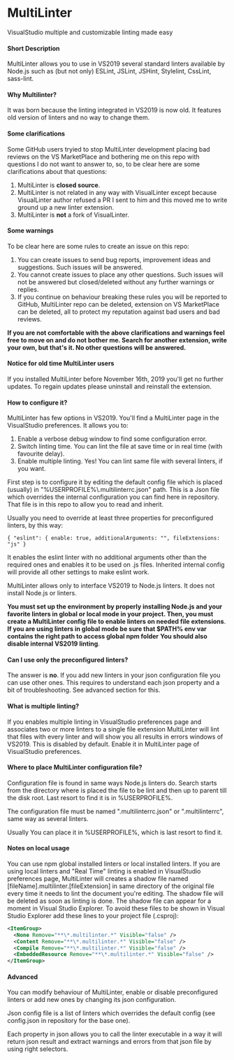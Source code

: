 # MultiLinter
VisualStudio multiple and customizable linting made easy

#### Short Description
MultiLinter allows you to use in VS2019 several standard linters available by Node.js such as (but not only) ESLint, JSLint, JSHint, Stylelint, CssLint, sass-lint.

#### Why Multilinter?
It was born because the linting integrated in VS2019 is now old. It features old version of linters and no way to change them.

#### Some clarifications

Some GitHub users tryied to stop MultiLinter development placing bad reviews on the VS MarketPlace and bothering me on this repo with questions I do not want to answer to, so, to be clear here are some clarifications about that questions:

1. MultiLinter is **closed source**.
2. MultiLinter is not related in any way with VisualLinter except because VisualLinter author refused a PR I sent to him and this moved me to write ground up a new linter extension.
3. MultiLinter is **not** a fork of VisualLinter.

#### Some warnings

To be clear here are some rules to create an issue on this repo:

1. You can create issues to send bug reports, improvement ideas and suggestions. Such issues will be answered.
2. You cannot create issues to place any other questions. Such issues will not be answered but closed/deleted without any further warnings or replies.
3. If you continue on behaviour breaking these rules you will be reported to GitHub, MultiLinter repo can be deleted, extension on VS MarketPlace can be deleted, all to protect my reputation against bad users and bad reviews.

**If you are not comfortable with the above clarifications and warnings feel free to move on and do not bother me. Search for another extension, write your own, but that's it. No other questions will be answered.**

#### Notice for old time MultiLinter users
If you installed MultiLinter before November 16th, 2019 you'll get no further updates. To regain updates please uninstall and reinstall the extension.

#### How to configure it?
MultiLinter has few options in VS2019. You'll find a MultiLinter page in the VisualStudio preferences. It allows you to:

1. Enable a verbose debug window to find some configuration error.
2. Switch linting time. You can lint the file at save time or in real time (with favourite delay).
3. Enable multiple linting. Yes! You can lint same file with several linters, if you want.

First step is to configure it by editing the default config file which is placed (usually) in "%USERPROFILE%\\.multilinterrc.json" path. This is a Json file which overrides the internal configuration you can find here in repository. That file is in this repo to allow you to read and inherit.

Usually you need to override at least three properties for preconfigured linters, by this way:

`
{ "eslint": { enable: true, additionalArguments: "", fileExtensions: "js" }
`

It enables the eslint linter with no additional arguments other than the required ones and enables it to be used on .js files. Inherited internal config will provide all other settings to make eslint work.

MultiLinter allows only to interface VS2019 to Node.js linters. It does not install Node.js or linters.

**You must set up the environment by properly installing Node.js and your favorite linters in global or local mode in your project. Then, you must create a MultiLinter config file to enable linters on needed file extensions**.
**If you are using linters in global mode be sure that $PATH% env var contains the right path to access global npm folder**
**You should also disable internal VS2019 linting**.

#### Can I use only the preconfigured linters?
The answer is **no**. If you add new linters in your json configuration file you can use other ones. This requires to understand each json property and a bit of troubleshooting. See advanced section for this.

#### What is multiple linting?
If you enables multiple linting in VisualStudio preferences page and associates two or more linters to a single file extension MultiLinter will lint that files with every linter and will show you all results in errors windows of VS2019. This is disabled by default. Enable it in MultiLinter page of VisualStudio preferences.

#### Where to place MultiLinter configuration file?
Configuration file is found in same ways Node.js linters do. Search starts from the directory where is placed the file to be lint and then up to parent till the disk root. Last resort to find it is in %USERPROFILE%.

The configuration file must be named ".multilinterrc.json" or ".multilinterrc", same way as several linters.

Usually You can place it in %USERPROFILE%, which is last resort to find it.

#### Notes on local usage
You can use npm global installed linters or local installed linters. If you are using local linters and "Real Time" linting is enabled in VisualStudio preferences page, MultiLinter will creates a shadow file named [fileName].multilinter.[fileExtension] in same directory of the original file every time it needs to lint the document you're editing. The shadow file will be deleted as soon as linting is done. The shadow file can appear for a moment in Visual Studio Explorer. To avoid these files to be shown in Visual Studio Explorer add these lines to your project file (.csproj):

```xml
<ItemGroup>
  <None Remove="**\*.multilinter.*" Visible="false" />
  <Content Remove="**\*.multilinter.*" Visible="false" />
  <Compile Remove="**\*.multilinter.*" Visible="false" />
  <EmbeddedResource Remove="**\*.multilinter.*" Visible="false" />
</ItemGroup>
```

#### Advanced
You can modify behaviour of MultiLinter, enable or disable preconfigured linters or add new ones by changing its json configuration.

Json config file is a list of linters which overrides the default config (see config.json in repository for the base one).

Each property in json allows you to call the linter executable in a way it will return json result and extract warnings and errors from that json file by using right selectors.
